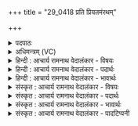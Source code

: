 +++
title = "29_0418 प्रति प्रियतमंरथम्"

+++
<details><summary>पदपाठः</summary>

प्र꣡ति꣢꣯। प्रि꣣य꣡त꣢मम्। र꣡थ꣢꣯म्। वृ꣡ष꣢꣯णम्। व꣣सुवा꣡ह꣢नम्। वसु। वा꣡ह꣢꣯नम्। स्तो꣣ता꣢। वा꣣म्। अश्विनौ। ऋ꣡षिः꣢꣯। स्तो꣡मे꣢꣯भिः। भू꣣षति। प्र꣡ति꣢। माध्वी꣣इ꣡ति꣢। म꣡म꣢꣯। श्रु꣣तम्। ह꣡व꣢꣯म्। ४१८।
</details>

<details><summary>अधिमन्त्रम् (VC)</summary>

- आश्विनौ
- अवस्युरात्रेयः
- पङ्क्तिः
- पञ्चमः
- ऐन्द्रं काण्डम्
</details>

<details><summary>हिन्दी : आचार्य रामनाथ वेदालंकार - विषयः</summary>

अगले मन्त्र के देवता अश्विनौ हैं। इसमें शरीर-रथ और शिल्प-रथ का विषय वर्णित है।
</details>

<details><summary>हिन्दी : आचार्य रामनाथ वेदालंकार - पदार्थः</summary>

पदार्थान्वय -  प्रथम—शरीर-रथ के पक्ष में। हे (अश्विनौ) परमात्मन् और जीवात्मन् ! (प्रियतमम्) सर्वाधिक प्रिय, (वृषणम्) बलवान्, (वसुवाहनम्) वासक इन्द्रियों द्वारा वहन किये जानेवाले (रथम्) शरीररूप रथ को (प्रति) लक्ष्य करके (स्तोता) स्तुतिकर्ता (ऋषिः) तत्त्वार्थद्रष्टा विद्वान् (स्तोमेभिः) तुम्हारे स्तोत्रगानों के साथ (वाम्) तुमसे (प्रतिभूषति) याचना कर रहा है, अर्थात् मैं याचना कर रहा हूँ। हे (माध्वी) मधुर परमात्मन् और जीवात्मन् ! तुम (मम) मेरे (हवम्) आह्वान को (प्रतिश्रुतम्) सुनो। भाव यह है कि मैं आगामी जन्म में मानवशरीर ही प्राप्त करूँ, पशु, पक्षी, सरकनेवाले जन्तु, स्थावर आदि का शरीर नहीं ॥ द्वितीय—शिल्प-रथ के पक्ष में। हे (अश्विनौ) रथों के निर्माता और चालक शिल्पिजनो ! (प्रियतमम्) अतिशय प्रिय, (वृषणम्) शत्रुसेना के ऊपर शस्त्रास्त्रों की वर्षा के साधनभूत, (वसुवाहनम्) धन-धान्य आदि को देशान्तर में पहुँचानेवाले (रथम्) विमानादि यान को (वाम्) तुम्हारा (स्तोता) प्रशंसक (ऋषिः) विद्वान् मनुष्य (स्तोमेभिः) देशान्तर में ले जाये जानेवाले पदार्थ-समूहों से (प्रतिभूषति) अलङ्कृत करता है। हे (माध्वी) मधुर गति की विद्या को जाननेवाले शिल्पी जनो ! तुम (मम) मेरी (हवम्) विमानादि यानों के निर्माण करने तथा उन्हें चलाने विषयक पुकार को (प्रति श्रुतम्) पूर्ण करो ॥१०॥ इस मन्त्र में श्लेष अलङ्कार है ॥१०॥
</details>

<details><summary>हिन्दी : आचार्य रामनाथ वेदालंकार - भावार्थः</summary>

भावार्थ -  सब मनुष्यों को ऐसे कर्म करने चाहिएँ, जिससे पुनर्जन्म में मानवशरीर ही प्राप्त हो। इसी प्रकार राष्ट्र में शिल्पविद्या की उन्नति से वेगवान् भूयान, जलयान और अन्तरिक्षयान बनवाने चाहिएँ और देशान्तरगमन, व्यापार, युद्ध आदि में उनका प्रयोग करना चाहिए ॥१०॥ इस दशति में इन्द्र की सहयोगिनी गौरियों का, इन्द्र के स्वराज्य का, उसके आह्वान, उद्बोधन और स्तवन का, चन्द्र-सूर्य आदि की गतियों के तत्कर्तृक होने का और उसके द्वारा दातव्य रथ का वर्णन होने से इस दशति के विषय की पूर्वदशति के विषय के साथ संगति है ॥ पञ्चम प्रपाठक में प्रथम अर्ध की तृतीय दशति समाप्त ॥ चतुर्थ अध्याय में सप्तम खण्ड समाप्त ॥
</details>

<details><summary>संस्कृत : आचार्य रामनाथ वेदालंकार - विषयः</summary>

अथाश्विनौ देवते। देहरथविषयं शिल्परथविषयं चाह।
</details>

<details><summary>संस्कृत : आचार्य रामनाथ वेदालंकार - पदार्थः</summary>

पदार्थान्वय -  प्रथमः—शरीररथपरः। हे (अश्विनौ) परमात्मजीवात्मानौ ! (प्रियतमम्) अतिशयेन प्रियम्, (वृषणम्) बलवन्तम्, (वसुवाहनम्) वसुभिः निवासकैः इन्द्रियैः उह्यते इति वसुवाहनः तम् (रथम्) मानवशरीररूपं शकटम् (प्रति) उद्दिश्य (स्तोता) स्तुतिकर्ता (ऋषिः) तत्त्वद्रष्टा विद्वान् जनः (स्तोमेभिः) स्तोत्रैः (वाम्) युवाम् (प्रतिभूषति) याचते, ऋषिरहं याचे इत्यर्थः। भूष अलङ्कारे भ्वादिः, अत्र प्रतिपूर्वो याचनार्थो गृह्यते। हे (माध्वी२) मधुरौ परमात्मजीवात्मानौ, युवाम् (मम) मदीयम् (हवम्) आह्वानम् (प्रति श्रुतम्) शृणुतम्। परे जन्मनि मानवशरीरमेवाहं प्राप्नुयाम्, न तु पशुपक्षिसरीसृपस्थावरादिशरीरमित्यर्थः। अत्र ‘श्रुवः शृ च। अ० ३।१।७४’ इत्यनेन प्राप्तः श्नुप्रत्ययः श्रुवः शृ आदेशश्च न भवति, छन्दसि सर्वेषां विधीनां वैकल्पिकत्वात् ॥ अथ द्वितीयः—शिल्परथपरः। हे (अश्विनौ) रथस्य निर्मातृचालकौ३ शिल्पिनौ ! (प्रियतमम्) अतिशयेन प्रियम्, (वृषणम्) शत्रुसेनाया उपरि शस्त्रास्त्रवृष्टिसाधनभूतम्, (वसुवाहनम्) वसूनि धनधान्यादीनि वहति देशान्तरं प्रापयतीति तम् (रथम्) विमानादियानम् (वाम्) युवयोः (स्तोता) प्रशंसकः (ऋषिः) विद्वान् जनः (स्तोमेभिः) देशान्तरं नेतुं योग्यैः पदार्थसमूहैः (प्रतिभूषति) अलङ्करोति। हे (माध्वी) मधुरगतिविद्याविदौ शिल्पिनौ ! युवाम् (मम) मदीयम् (हवम्) रथसाधनचालनरूपम् आह्वानम् (प्रति श्रुतम्) पूरयतम् ॥१०॥४ अत्र श्लेषालङ्कारः ॥१०॥
</details>

<details><summary>संस्कृत : आचार्य रामनाथ वेदालंकार - भावार्थः</summary>

भावार्थ -  सर्वैर्मनुष्यैस्तादृशानि कर्माण्याचरणीयानि यैः पुनर्जन्मनि मानवशरीरमेव प्राप्येत। तथैव राष्ट्रे शिल्पविद्योन्नत्या वेगवन्ति भूजलान्तरिक्षयानानि निर्मापयितव्यानि, देशान्तरगमनव्यापारयुद्धादिषु च प्रयोक्तव्यानि ॥१०॥ अत्रेन्द्रसहयोगिनीनां गौरीणां वर्णनात्, इन्द्रस्य स्वराज्यवर्णनात्, तदाह्वानात्, तदुद्बोधनात्, तत्स्तवनात्, चन्द्रसूर्यादिगतीनां तत्कर्तृकत्वप्रतिपादनात्, तद्दातव्यरथवर्णनाच्चैतद्दशत्यर्थस्य पूर्वदशत्यर्थेन सह संगतिरस्ति ॥ इति पञ्चमे प्रपाठके प्रथमार्द्धे तृतीया दशतिः ॥ इति चतुर्थेऽध्याये सप्तमः खण्डः ॥
</details>

<details><summary>संस्कृत : आचार्य रामनाथ वेदालंकार - पादटिप्पनी</summary>

टिप्पनी -   १. ऋ० ५।७५।१ ‘स्तोता वामश्विनावृषिः स्तोमेन प्रतिभूषति’ इत्युत्तरार्धपाठः। साम० १७४३। २. हे माध्वी, मधुपूर्णो दृतिः माध्वः, ‘तस्येदम् पा० ४।३।१२०’ इत्यण्। ‘यो ह वां मधुनो दृतिराहितो रथचर्षणे’ (ऋ० ८।५।१९) इति मन्त्रान्तरदर्शनात्। स ययोरस्ति तौ माध्वी। छन्दसीवनिपौ (वा० ५।२।१०९) इति ईकारो मत्वर्थीयः। तयोः सम्बोधनं हे माध्वी—इति वि०। माध्वी मधुविद्याविदौ—इति भ०। ३. अश्विनौ जलाग्नी इव निर्मातृवोढारौ (शिल्पिचालकौ) इति ऋ० १।१८२।७ भाष्ये द०। ४. ऋग्भाष्येऽस्मिन् मन्त्रे दयानन्दर्षिः ‘अश्विनौ’ इति पदेन अध्यापकपरीक्षकौ, ‘रथम्’ इत्यनेन च विमानादियानं गृह्णाति।
</details>